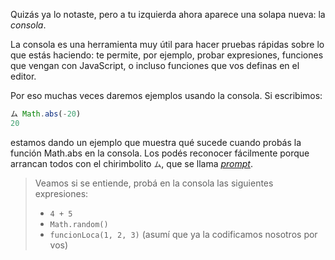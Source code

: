 Quizás ya lo notaste, pero a tu izquierda ahora aparece una solapa nueva: la _consola_. 

La consola es una herramienta muy útil para hacer pruebas rápidas sobre lo que estás haciendo: te permite, por ejemplo, probar expresiones, funciones que vengan con JavaScript, o incluso funciones que vos definas en el editor. 

Por eso muchas veces daremos ejemplos usando la consola. Si escribimos: 


```javascript
ム Math.abs(-20)
20
```

estamos dando un ejemplo que muestra qué sucede cuando probás la función Math.abs en la consola. Los podés reconocer fácilmente porque arrancan todos con el chirimbolito `ム`, que se llama _[prompt](https://es.wikipedia.org/wiki/Prompt)_. 

> Veamos si se entiende, probá en la consola las siguientes expresiones: 
>  
>   * `4 + 5`
>   * `Math.random()`
>   * `funcionLoca(1, 2, 3)` (asumí que ya la codificamos nosotros por vos)


